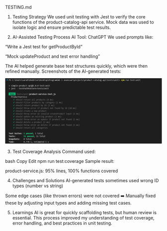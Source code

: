 TESTING.md
1. Testing Strategy
We used unit testing with Jest to verify the core functions of the product-catalog-api service. Mock data was used to isolate logic and ensure predictable test results.

2. AI-Assisted Testing Process
AI Tool: ChatGPT
We used prompts like:

“Write a Jest test for getProductById”

“Mock updateProduct and test error handling”

The AI helped generate base test structures quickly, which were then refined manually.
Screenshots of the AI-generated tests:

![alt text](<Screenshot 2025-03-26 213035.png>)

3. Test Coverage Analysis
Command used:

bash
Copy
Edit
npm run test:coverage
Sample result:

product-service.js: 95% lines, 100% functions covered

4. Challenges and Solutions
AI-generated tests sometimes used wrong ID types (number vs string)

Some edge cases (like thrown errors) were not covered
➡️ Manually fixed these by adjusting input types and adding missing test cases.

5. Learnings
AI is great for quickly scaffolding tests, but human review is essential. This process improved my understanding of test coverage, error handling, and best practices in unit testing.